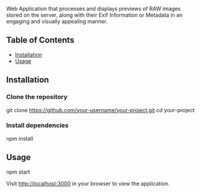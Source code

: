 
Web Application that processes and displays previews of RAW images stored on the server, along with their Exif Information or Metadata in an engaging and visually appealing manner.

## Table of Contents

- [Installation](#installation)
- [Usage](#usage)

## Installation

### Clone the repository

git clone https://github.com/your-username/your-project.git
cd your-project


### Install dependencies

npm install

## Usage

npm start

Visit [http://localhost:3000](http://localhost:3000) in your browser to view the application.

